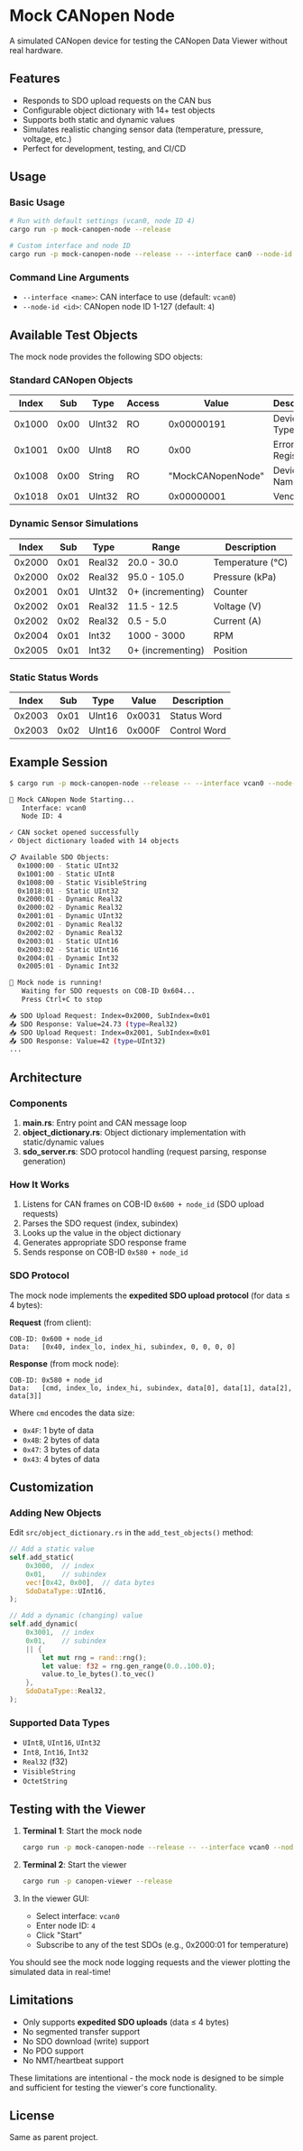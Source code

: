 # Mock CANopen Node

A simulated CANopen device for testing the CANopen Data Viewer without real hardware.

## Features

- Responds to SDO upload requests on the CAN bus
- Configurable object dictionary with 14+ test objects
- Supports both static and dynamic values
- Simulates realistic changing sensor data (temperature, pressure, voltage, etc.)
- Perfect for development, testing, and CI/CD

## Usage

### Basic Usage

```bash
# Run with default settings (vcan0, node ID 4)
cargo run -p mock-canopen-node --release

# Custom interface and node ID
cargo run -p mock-canopen-node --release -- --interface can0 --node-id 10
```

### Command Line Arguments

- `--interface <name>`: CAN interface to use (default: `vcan0`)
- `--node-id <id>`: CANopen node ID 1-127 (default: `4`)

## Available Test Objects

The mock node provides the following SDO objects:

### Standard CANopen Objects

| Index | Sub | Type | Access | Value | Description |
|-------|-----|------|--------|-------|-------------|
| 0x1000 | 0x00 | UInt32 | RO | 0x00000191 | Device Type |
| 0x1001 | 0x00 | UInt8 | RO | 0x00 | Error Register |
| 0x1008 | 0x00 | String | RO | "MockCANopenNode" | Device Name |
| 0x1018 | 0x01 | UInt32 | RO | 0x00000001 | Vendor ID |

### Dynamic Sensor Simulations

| Index | Sub | Type | Range | Description |
|-------|-----|------|-------|-------------|
| 0x2000 | 0x01 | Real32 | 20.0 - 30.0 | Temperature (°C) |
| 0x2000 | 0x02 | Real32 | 95.0 - 105.0 | Pressure (kPa) |
| 0x2001 | 0x01 | UInt32 | 0+ (incrementing) | Counter |
| 0x2002 | 0x01 | Real32 | 11.5 - 12.5 | Voltage (V) |
| 0x2002 | 0x02 | Real32 | 0.5 - 5.0 | Current (A) |
| 0x2004 | 0x01 | Int32 | 1000 - 3000 | RPM |
| 0x2005 | 0x01 | Int32 | 0+ (incrementing) | Position |

### Static Status Words

| Index | Sub | Type | Value | Description |
|-------|-----|------|-------|-------------|
| 0x2003 | 0x01 | UInt16 | 0x0031 | Status Word |
| 0x2003 | 0x02 | UInt16 | 0x000F | Control Word |

## Example Session

```bash
$ cargo run -p mock-canopen-node --release -- --interface vcan0 --node-id 4

🤖 Mock CANopen Node Starting...
   Interface: vcan0
   Node ID: 4

✓ CAN socket opened successfully
✓ Object dictionary loaded with 14 objects

📋 Available SDO Objects:
  0x1000:00 - Static UInt32
  0x1001:00 - Static UInt8
  0x1008:00 - Static VisibleString
  0x1018:01 - Static UInt32
  0x2000:01 - Dynamic Real32
  0x2000:02 - Dynamic Real32
  0x2001:01 - Dynamic UInt32
  0x2002:01 - Dynamic Real32
  0x2002:02 - Dynamic Real32
  0x2003:01 - Static UInt16
  0x2003:02 - Static UInt16
  0x2004:01 - Dynamic Int32
  0x2005:01 - Dynamic Int32

🚀 Mock node is running!
   Waiting for SDO requests on COB-ID 0x604...
   Press Ctrl+C to stop

📥 SDO Upload Request: Index=0x2000, SubIndex=0x01
📤 SDO Response: Value=24.73 (type=Real32)
📥 SDO Upload Request: Index=0x2001, SubIndex=0x01
📤 SDO Response: Value=42 (type=UInt32)
...
```

## Architecture

### Components

1. **main.rs**: Entry point and CAN message loop
2. **object_dictionary.rs**: Object dictionary implementation with static/dynamic values
3. **sdo_server.rs**: SDO protocol handling (request parsing, response generation)

### How It Works

1. Listens for CAN frames on COB-ID `0x600 + node_id` (SDO upload requests)
2. Parses the SDO request (index, subindex)
3. Looks up the value in the object dictionary
4. Generates appropriate SDO response frame
5. Sends response on COB-ID `0x580 + node_id`

### SDO Protocol

The mock node implements the **expedited SDO upload protocol** (for data ≤ 4 bytes):

**Request** (from client):
```
COB-ID: 0x600 + node_id
Data:   [0x40, index_lo, index_hi, subindex, 0, 0, 0, 0]
```

**Response** (from mock node):
```
COB-ID: 0x580 + node_id
Data:   [cmd, index_lo, index_hi, subindex, data[0], data[1], data[2], data[3]]
```

Where `cmd` encodes the data size:
- `0x4F`: 1 byte of data
- `0x4B`: 2 bytes of data
- `0x47`: 3 bytes of data
- `0x43`: 4 bytes of data

## Customization

### Adding New Objects

Edit `src/object_dictionary.rs` in the `add_test_objects()` method:

```rust
// Add a static value
self.add_static(
    0x3000,  // index
    0x01,    // subindex
    vec![0x42, 0x00],  // data bytes
    SdoDataType::UInt16,
);

// Add a dynamic (changing) value
self.add_dynamic(
    0x3001,  // index
    0x01,    // subindex
    || {
        let mut rng = rand::rng();
        let value: f32 = rng.gen_range(0.0..100.0);
        value.to_le_bytes().to_vec()
    },
    SdoDataType::Real32,
);
```

### Supported Data Types

- `UInt8`, `UInt16`, `UInt32`
- `Int8`, `Int16`, `Int32`
- `Real32` (f32)
- `VisibleString`
- `OctetString`

## Testing with the Viewer

1. **Terminal 1**: Start the mock node
   ```bash
   cargo run -p mock-canopen-node --release -- --interface vcan0 --node-id 4
   ```

2. **Terminal 2**: Start the viewer
   ```bash
   cargo run -p canopen-viewer --release
   ```

3. In the viewer GUI:
   - Select interface: `vcan0`
   - Enter node ID: `4`
   - Click "Start"
   - Subscribe to any of the test SDOs (e.g., 0x2000:01 for temperature)

You should see the mock node logging requests and the viewer plotting the simulated data in real-time!

## Limitations

- Only supports **expedited SDO uploads** (data ≤ 4 bytes)
- No segmented transfer support
- No SDO download (write) support
- No PDO support
- No NMT/heartbeat support

These limitations are intentional - the mock node is designed to be simple and sufficient for testing the viewer's core functionality.

## License

Same as parent project.
